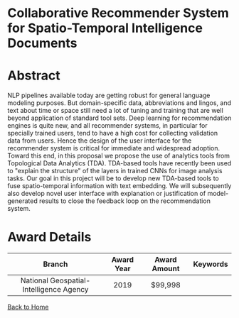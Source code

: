 
Collaborative Recommender System for Spatio-Temporal Intelligence Documents
===========================================================================

# Abstract


NLP pipelines available today are getting robust for general language modeling purposes. But domain-specific data, abbreviations and lingos, and text about time or space still need a lot of tuning and training that are well beyond application of standard tool sets. Deep learning for recommendation engines is quite new, and all recommender systems, in particular for specially trained users, tend to have a high cost for collecting validation data from users. Hence the design of the user interface for the recommender system is critical for immediate and widespread adoption. Toward this end, in this proposal we propose the use of analytics tools from Topological Data Analytics (TDA). TDA-based tools have recently been used to "explain the structure" of the layers in trained CNNs for image analysis tasks. Our goal in this project will be to develop new TDA-based tools to fuse spatio-temporal information with text embedding. We will subsequently also develop novel user interface with explanation or justification of model-generated results to close the feedback loop on the recommendation system.  

# Award Details

|Branch|Award Year|Award Amount|Keywords|
| :---: | :---: | :---: | :---: |
|National Geospatial-Intelligence Agency|2019|$99,998||
  
  


[Back to Home](https://github.com/chrischow/dod_sbir_awards#2255)
